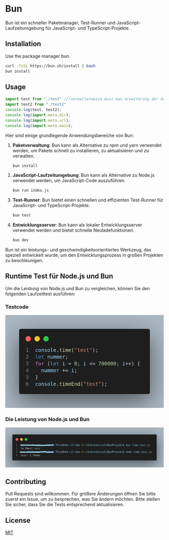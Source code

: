 # Bun

Bun ist ein schneller Paketmanager, Test-Runner und JavaScript-Laufzeitumgebung für JavaScript- und TypeScript-Projekte.

## Installation

Use the package manager bun.

```bash
curl -fsSL https://bun.sh/install | bash
bun install
```

## Usage

```javascript
import test from "./test" //!normallerweise muss man erweiterung der datei schreiben aber mit bun muss man das nicht
import test2 from "./test2"
console.log(test, test2);
console.log(import.meta.dir);
console.log(import.meta.url);
console.log(import.meta.main);
```

Hier sind einige grundlegende Anwendungsbereiche von Bun:

1. **Paketverwaltung**: Bun kann als Alternative zu npm und yarn verwendet werden, um Pakete schnell zu installieren, zu aktualisieren und zu verwalten.

   ```bash
   bun install
   ```

2. **JavaScript-Laufzeitumgebung**: Bun kann als Alternative zu Node.js verwendet werden, um JavaScript-Code auszuführen.

   ```bash
   bun run index.js
   ```

3. **Test-Runner**: Bun bietet einen schnellen und effizienten Test-Runner für JavaScript- und TypeScript-Projekte.

   ```bash
   bun test
   ```

4. **Entwicklungsserver**: Bun kann als lokaler Entwicklungsserver verwendet werden und bietet schnelle Neuladefunktionen.

   ```bash
   bun dev
   ```

Bun ist ein leistungs- und geschwindigkeitsorientiertes Werkzeug, das speziell entwickelt wurde, um den Entwicklungsprozess in großen Projekten zu beschleunigen.

## Runtime Test für Node.js und Bun

Um die Leistung von Node.js und Bun zu vergleichen, können Sie den folgenden Laufzeittest ausführen:

### Testcode

![Entwicklungsserver starten](assets/code1.png)

### Die Leistung von Node.js und Bun

![Tests ausführen](assets/code.png)

## Contributing

Pull Requests sind willkommen. Für größere Änderungen öffnen Sie bitte zuerst ein Issue, um zu besprechen, was Sie ändern möchten. Bitte stellen Sie sicher, dass Sie die Tests entsprechend aktualisieren.

## License

[MIT](https://choosealicense.com/licenses/mit/)
